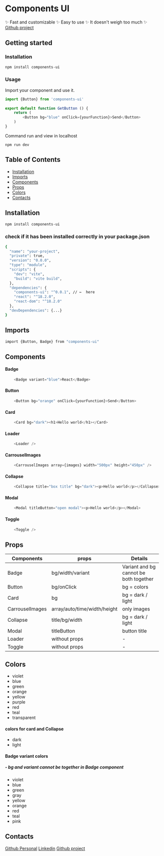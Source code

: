 # Components UI
✨ Fast and customizable
✨ Easy to use
✨ It doesn't weigh too much
✨ [Github project](https://github.com/dariomvg/components-ui)
## Getting started
### Installation
```bash
npm install components-ui
```
### Usage
Import your component and use it.
```js
import {Button} from 'components-ui'
 
export default function GetButton () {
    return (
        <Button bg="blue" onClick={yourFunction}>Send</Button>
    )
}
```
Command run and view in localhost
```
npm run dev
```
## Table of Contents

* [Installation](#installation)
* [Imports](#imports)
* [Components](#components)
* [Props](#props)
* [Colors](#colors)
* [Contacts](#contacts)

## Installation
```bash
npm install components-ui
```
### check if it has been installed correctly in your package.json
```bash
{
  "name": "your-project",
  "private": true,
  "version": "0.0.0",
  "type": "module",
  "scripts": {
    "dev": "vite",
    "build": "vite build",
  },
  "dependencies": { 
    "components-ui": "^0.0.1", // ←  here
    "react": "^18.2.0",
    "react-dom": "^18.2.0"
  },
  "devDependencies": {...}
}
```

## Imports
```bash
import {Button, Badge} from "components-ui"
```

## Components  
#### Badge
```js
    <Badge variant="blue">React</Badge>
```
#### Button
```js
    <Button bg="orange" onClick={yourFunction}>Send</Button>
```
#### Card
```js
    <Card bg="dark"><h1>Hello world</h1></Card>
```
#### Loader
```js
    <Loader />
```
#### CarrouselImages
```js
    <CarrouselImages array={images} width="500px" height="450px" />
```
#### Collapse
```js
    <Collapse title="box title" bg="dark"><p>Hello world</p></Collapse>
```
#### Modal 
```js
    <Modal titleButton="open modal"><p>Hello world</p></Modal>
```
#### Toggle  

```js
    <Toggle />
```

## Props
| Components           | props                         | Details                    
| -------------        | -------------       | -------------                  
| Badge   | bg/width/variant | Variant and bg cannot be both together |
| Button  | bg/onClick|  bg = colors  |
| Card    | bg | bg = dark / light |
| CarrouselImages| array/auto/time/width/height| only images |
| Collapse| title/bg/width  | bg = dark / light |
| Modal  | titleButton| button title |
| Loader  |   without props | - |
| Toggle  | without props| - |

## Colors
   - violet
   - blue
   - green
   - orange
   - yellow
   - purple
   - red
   - teal
   - transparent
#### colors for card and Collapse
   - dark
   - light
 
#### Badge variant colors    
##### - bg and variant cannot be together in Badge component
   - violet 
   - blue 
   - green 
   - gray 
   - yellow 
   - orange 
   - red 
   - teal 
   - pink 

## Contacts 
[Github Personal](https://github.com/dariomvg)
[Linkedin](https://www.linkedin.com/in/dario-martinez-597486291/)
[Github project](https://github.com/dariomvg/components-ui)

